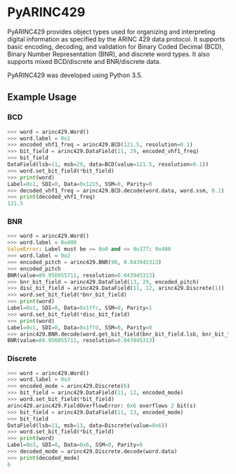 # PyARINC429

PyARINC429 provides object types used for organizing and interpreting digital information as specified by the ARINC 429 data protocol. It supports basic encoding, decoding, and validation for Binary Coded Decimal (BCD), Binary Number Representation (BNR), and discrete word types. It also supports mixed BCD/discrete and BNR/discrete data.

PyARINC429 was developed using Python 3.5.

## Example Usage

### BCD

```python
>>> word = arinc429.Word()
>>> word.label = 0o1
>>> encoded_vhf1_freq = arinc429.BCD(121.5, resolution=0.1)
>>> bit_field = arinc429.DataField(11, 29, encoded_vhf1_freq)
>>> bit_field
DataField(lsb=11, msb=29, data=BCD(value=121.5, resolution=0.1))
>>> word.set_bit_field(*bit_field)
>>> print(word)
Label=0o1, SDI=0, Data=0x1215, SSM=0, Parity=0
>>> decoded_vhf1_freq = arinc429.BCD.decode(word.data, word.ssm, 0.1)
>>> print(decoded_vhf1_freq)
121.5
```

### BNR

```python
>>> word = arinc429.Word()
>>> word.label = 0o400
ValueError: Label must be >= 0o0 and <= 0o377: 0o400
>>> word.label = 0o2
>>> encoded_pitch = arinc429.BNR(90, 0.043945313)
>>> encoded_pitch
BNR(value=89.956055711, resolution=0.043945313)
>>> bnr_bit_field = arinc429.DataField(13, 29, encoded_pitch)
>>> disc_bit_field = arinc429.DataField(11, 12, arinc429.Discrete(1))
>>> word.set_bit_field(*bnr_bit_field)
>>> print(word)
Label=0o1, SDI=0, Data=0x1ffc, SSM=0, Parity=1
>>> word.set_bit_field(*disc_bit_field)
>>> print(word)
Label=0o1, SDI=0, Data=0x1ffd, SSM=0, Parity=0
>>> arinc429.BNR.decode(word.get_bit_field(bnr_bit_field.lsb, bnr_bit_field.msb), 17, 0.043945313)
BNR(value=89.956055711, resolution=0.043945313)
```

### Discrete

```python
>>> word = arinc429.Word()
>>> word.label = 0o3
>>> encoded_mode = arinc429.Discrete(6)
>>> bit_field = arinc429.DataField(11, 12, encoded_mode)
>>> word.set_bit_field(*bit_field)
arinc429.arinc429.FieldOverflowError: 0x6 overflows 2 bit(s)
>>> bit_field = arinc429.DataField(11, 13, encoded_mode)
>>> bit_field
DataField(lsb=11, msb=13, data=Discrete(value=0x6))
>>> word.set_bit_field(*bit_field)
>>> print(word)
Label=0o3, SDI=0, Data=0x6, SSM=0, Parity=0
>>> decoded_mode = arinc429.Discrete.decode(word.data)
>>> print(decoded_mode)
6
```

